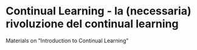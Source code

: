 # Continual Learning - la (necessaria) rivoluzione del continual learning
Materials on "Introduction to Continual Learning"
